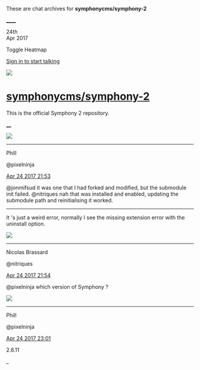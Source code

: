 These are chat archives for **symphonycms/symphony-2**

[__](/symphonycms/symphony-2/archives/2017/04/25)[__](/symphonycms/symphony-2/archives/2017/04/23)

24th  
Apr 2017

Toggle Heatmap

[Sign in to start talking](/login?action=login&button=archive-login)

![](https://avatars-02.gitter.im/group/iv/3/57542c45c43b8c601977197e?s=48)

#  [symphonycms/symphony-2](/symphonycms/symphony-2)

This is the official Symphony 2 repository.

[ __](/orgs/symphonycms/rooms "More symphonycms rooms")

![](https://avatars0.githubusercontent.com/u/274397?v=4&s=30)

____

Phill

@pixelninja

[Apr 24 2017
21:53](https://gitter.im/symphonycms/symphony-2?at=58fe73e8f22385553d71a252)

@jonmifsud it was one that I had forked and modified, but the submodule init
failed. @nitriques nah that was installed and enabled, updating the submodule
path and reinitialising it worked.

____

It 's just a weird error, normally I see the missing extension error with the
uninstall option.

![](https://avatars1.githubusercontent.com/u/771169?v=4&s=30)

____

Nicolas Brassard

@nitriques

[Apr 24 2017
21:54](https://gitter.im/symphonycms/symphony-2?at=58fe7418d32c6f2f0938b64a)

@pixelninja which version of Symphony ?

![](https://avatars0.githubusercontent.com/u/274397?v=4&s=30)

____

Phill

@pixelninja

[Apr 24 2017
23:01](https://gitter.im/symphonycms/symphony-2?at=58fe83ccd32c6f2f0938ef70)

2.6.11

_

